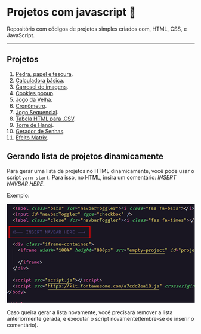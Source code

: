 # Projetos com javascript :rocket:
Repositório com códigos de projetos simples criados com, HTML, CSS, e JavaScript.

---

## Projetos

1. [Pedra, papel e tesoura](https://github.com/SkyG0D/projetos-js/tree/master/rock-paper-scissor).
2. [Calculadora básica](https://github.com/SkyG0D/projetos-js/tree/master/calculator).
3. [Carrosel de imagens](https://github.com/SkyG0D/projetos-js/tree/master/carousel).
4. [Cookies popup](https://github.com/SkyG0D/projetos-js/tree/master/cookies-popup).
5. [Jogo da Velha](https://github.com/SkyG0D/projetos-js/tree/master/tictactoe).
6. [Cronômetro](https://github.com/SkyG0D/projetos-js/tree/master/timer).
7. [Jogo Sequencial](https://github.com/SkyG0D/projetos-js/tree/master/sequential-game).
8. [Tabela HTML para .CSV](https://github.com/SkyG0D/projetos-js/tree/master/table-to-csv).
9. [Torre de Hanoi](https://github.com/SkyG0D/projetos-js/tree/master/tower-of-hanoi).
10. [Gerador de Senhas](https://github.com/SkyG0D/projetos-js/tree/master/password-generator).
11. [Efeito Matrix](https://github.com/SkyG0D/projetos-js/tree/master/matrix-effect).

## Gerando lista de projetos dinamicamente

Para gerar uma lista de projetos no HTML dinamicamente, você pode usar o script `yarn start`. Para isso, no HTML, insira um comentário: *INSERT NAVBAR HERE*.

Exemplo:

<img src="./start-example.png" />

Caso queira gerar a lista novamente, você precisará remover a lista anteriormente gerada, e executar o script novamente(lembre-se de inserir o comentário).
